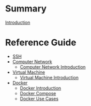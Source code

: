 # Summary
[Introduction](./index.md)


# Reference Guide
<!-- - [Additions](./additions/addtion_ref.md)
    - [ssh](./additions/ssh/introduction.md)
    - [network](./additions/network/introduction.md)
    - [virtual machine](./additions/virtual-machine/introduction.md) -->
- [SSH](./additions/ssh/index.md)
- [Computer Network](./additions/computer-network/index.md)
    - [Computer Network Introduction](./additions/computer-network/network.md)
- [Virtual Machine](./additions/virtual-machine/index.md)
    - [Virtual Machine Introduction](./additions/virtual-machine/virtual-machine.md)
- [Docker](./additions/docker/index.md)
    - [Docker Introduction](./additions/docker/docker.md)
    - [Docker Compose](./additions/docker/compose.md)
    - [Docker Use Cases](./additions/docker/use-cases.md)